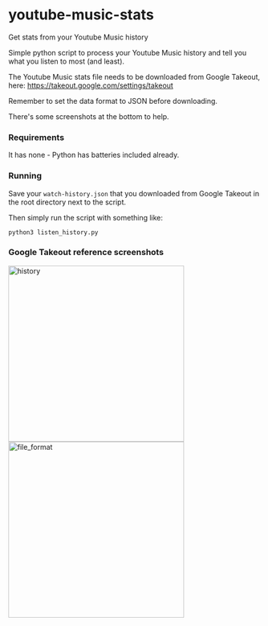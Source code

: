 # youtube-music-stats
Get stats from your Youtube Music history

Simple python script to process your Youtube Music history and tell you what you listen to most (and least).

The Youtube Music stats file needs to be downloaded from Google Takeout, here: https://takeout.google.com/settings/takeout

Remember to set the data format to JSON before downloading.

There's some screenshots at the bottom to help.

### Requirements
It has none - Python has batteries included already.

### Running
Save your `watch-history.json` that you downloaded from Google Takeout in the root directory next to the script.

Then simply run the script with something like:
```
python3 listen_history.py
```

### Google Takeout reference screenshots
<img width="350" alt="history" src="https://github.com/meh9/youtube-music-stats/assets/5283003/bbc760d8-75c9-4e8a-8fb5-298abfa9117f">
<img width="350" alt="file_format" src="https://github.com/meh9/youtube-music-stats/assets/5283003/0836f0c4-16ab-486e-a066-7191def4ee5b">

